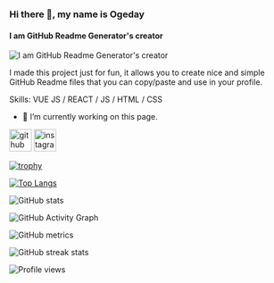 ### Hi there 👋, my name is Ogeday
#### I am GitHub Readme Generator's creator
![I am GitHub Readme Generator's creator](https://arturssmirnovs.github.io/github-profile-readme-generator/images/banner.png)

I made this project just for fun, it allows you to create nice and simple GitHub Readme files that you can copy/paste and use in your profile.

Skills: VUE JS / REACT / JS / HTML / CSS

- 🔭 I’m currently working on this page. 


[<img src='https://cdn.jsdelivr.net/npm/simple-icons@3.0.1/icons/github.svg' alt='github' height='40'>](https://github.com/ogeday26)  [<img src='https://cdn.jsdelivr.net/npm/simple-icons@3.0.1/icons/instagram.svg' alt='instagram' height='40'>](https://www.instagram.com/ogeday26/)  

[![trophy](https://github-profile-trophy.vercel.app/?username=ogeday26)](https://github.com/ryo-ma/github-profile-trophy)

[![Top Langs](https://github-readme-stats.vercel.app/api/top-langs/?username=ogeday26)](https://github.com/anuraghazra/github-readme-stats)

![GitHub stats](https://github-readme-stats.vercel.app/api?username=ogeday26&show_icons=true)  

![GitHub Activity Graph](https://activity-graph.herokuapp.com/graph?username=ogeday26)  

![GitHub metrics](https://metrics.lecoq.io/ogeday26)  

![GitHub streak stats](https://github-readme-streak-stats.herokuapp.com/?user=ogeday26)  

![Profile views](https://gpvc.arturio.dev/ogeday26)  
